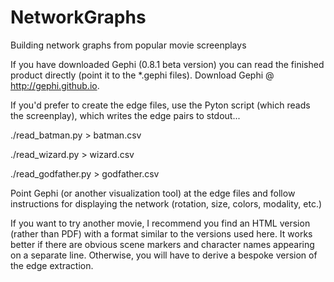 # NetworkGraphs
Building network graphs from popular movie screenplays


If you have downloaded Gephi (0.8.1 beta version) you can read the finished product directly (point it to the *.gephi files).
Download Gephi @ http://gephi.github.io.


If you'd prefer to create the edge files, use the Pyton script (which reads the screenplay), which writes the edge pairs to stdout...

./read_batman.py > batman.csv

./read_wizard.py > wizard.csv

./read_godfather.py > godfather.csv

Point Gephi (or another visualization tool) at the edge files and follow instructions for displaying the network (rotation, size, colors, modality, etc.)

If you want to try another movie, I recommend you find an HTML version (rather than PDF) with a format similar to the versions used here. It works better if there are obvious scene markers and character names appearing on a separate line. Otherwise, you will have to derive a bespoke version of the edge extraction.
